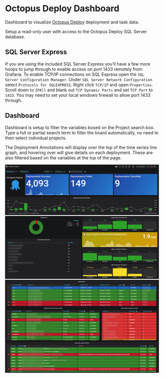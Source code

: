 
# Octopus Deploy Dashboard
Dashboard to visualize [Octopus Deploy](https://octopus.com/) deployment and task data.

Setup a read-only user with access to the Octopus Deploy SQL Server database. 

## SQL Server Express
If you are using the included SQL Server Express you'll have a few more hoops to jump through to enable access on port 1433 remotely from Grafana. To enable TCP/IP connections on SQL Express open the `SQL Server Configuration Manager`. Under `SQL Server Network Configuration` select `Protocols for SQLEXPRESS`. Right click `TCP/IP` and open `Properties`. Scroll down to `IPAll` and blank out `TCP Dynamic Ports` and set `TCP Port` to `1433`. You may need to set your local windows firewall to allow port 1433 through.

## Dashboard
Dashboard is setup to filter the variables bosed on the Project search box. Type a full or partial search term to filter the board automatically, no need to then select individual projects.

The Deployment Annotations will display over the top of the time series line graph, and hovering over will give details on each deployment. These are also filtered based on the variables at the top of the page.

![Octopus Deploy Dashboard](./grafana-octopus-deploy01.png)
![Octopus Deploy Dashboard](./grafana-octopus-deploy02.png)
![Octopus Deploy Dashboard](./grafana-octopus-deploy03.png)

